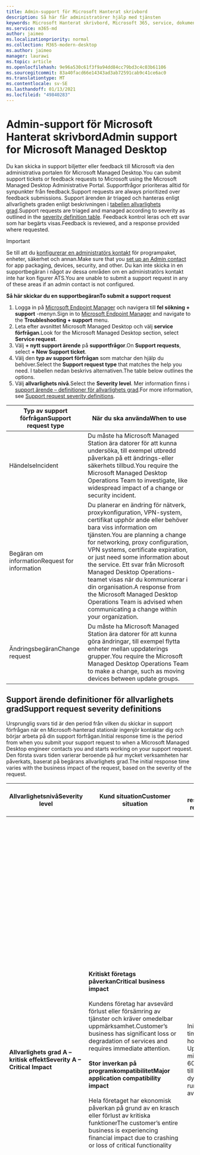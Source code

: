 ```yaml
---
title: Admin-support för Microsoft Hanterat skrivbord
description: Så här får administratörer hjälp med tjänsten
keywords: Microsoft Hanterat skrivbord, Microsoft 365, service, dokumentation
ms.service: m365-md
author: jaimeo
ms.localizationpriority: normal
ms.collection: M365-modern-desktop
ms.author: jaimeo
manager: laurawi
ms.topic: article
ms.openlocfilehash: 9e96a530c61f3f9a94dd84cc79bd3c4c03b61106
ms.sourcegitcommit: 83a40facd66e14343ad3ab72591cab9c41ce6ac0
ms.translationtype: MT
ms.contentlocale: sv-SE
ms.lasthandoff: 01/13/2021
ms.locfileid: "49840283"
---
```

# <a name="admin-support-for-microsoft-managed-desktop"></a><span data-ttu-id="1d965-104">Admin-support för Microsoft Hanterat skrivbord</span><span class="sxs-lookup"><span data-stu-id="1d965-104">Admin support for Microsoft Managed Desktop</span></span>

<span data-ttu-id="1d965-105">Du kan skicka in support biljetter eller feedback till Microsoft via den administrativa portalen för Microsoft Managed Desktop.</span><span class="sxs-lookup"><span data-stu-id="1d965-105">You can submit support tickets or feedback requests to Microsoft using the Microsoft Managed Desktop Administrative Portal.</span></span> <span data-ttu-id="1d965-106">Supportfrågor prioriteras alltid för synpunkter från feedback.</span><span class="sxs-lookup"><span data-stu-id="1d965-106">Support requests are always prioritized over feedback submissions.</span></span> <span data-ttu-id="1d965-107">Support ärenden är triaged och hanteras enligt allvarlighets graden enligt beskrivningen i [tabellen allvarlighets grad](#sev).</span><span class="sxs-lookup"><span data-stu-id="1d965-107">Support requests are triaged and managed according to severity as outlined in the [severity definition table](#sev).</span></span> <span data-ttu-id="1d965-108">Feedback kontrol leras och ett svar som har begärts visas.</span><span class="sxs-lookup"><span data-stu-id="1d965-108">Feedback is reviewed, and a response provided where requested.</span></span> 

>[!IMPORTANT]
><span data-ttu-id="1d965-109">Se till att du [konfigurerar en administratörs kontakt](../get-started/add-admin-contacts.md) för programpaket, enheter, säkerhet och annan.</span><span class="sxs-lookup"><span data-stu-id="1d965-109">Make sure that you [set up an Admin contact](../get-started/add-admin-contacts.md) for app packaging, devices, security, and other.</span></span> <span data-ttu-id="1d965-110">Du kan inte skicka in en supportbegäran i något av dessa områden om en administratörs kontakt inte har kon figurer ATS.</span><span class="sxs-lookup"><span data-stu-id="1d965-110">You are unable to submit a support request in any of these areas if an admin contact is not configured.</span></span>

<span data-ttu-id="1d965-111">**Så här skickar du en supportbegäran**</span><span class="sxs-lookup"><span data-stu-id="1d965-111">**To submit a support request**</span></span>
1. <span data-ttu-id="1d965-112">Logga in på [Microsoft Endpoint Manager](https://endpoint.microsoft.com/) och navigera till **fel sökning + support** -menyn.</span><span class="sxs-lookup"><span data-stu-id="1d965-112">Sign in to [Microsoft Endpoint Manager](https://endpoint.microsoft.com/) and navigate to the **Troubleshooting + support** menu.</span></span>
2. <span data-ttu-id="1d965-113">Leta efter avsnittet Microsoft Managed Desktop och välj **service förfrågan**.</span><span class="sxs-lookup"><span data-stu-id="1d965-113">Look for the Microsoft Managed Desktop section, select **Service request**.</span></span>
3. <span data-ttu-id="1d965-114">Välj **+ nytt support ärende** på **supportfrågor**.</span><span class="sxs-lookup"><span data-stu-id="1d965-114">On **Support requests**, select **+ New Support ticket**.</span></span>
4. <span data-ttu-id="1d965-115">Välj den **typ av support förfrågan** som matchar den hjälp du behöver.</span><span class="sxs-lookup"><span data-stu-id="1d965-115">Select the **Support request type** that matches the help you need.</span></span> <span data-ttu-id="1d965-116">I tabellen nedan beskrivs alternativen.</span><span class="sxs-lookup"><span data-stu-id="1d965-116">The table below outlines the options.</span></span> 
5. <span data-ttu-id="1d965-117">Välj **allvarlighets nivå**.</span><span class="sxs-lookup"><span data-stu-id="1d965-117">Select the **Severity level**.</span></span> <span data-ttu-id="1d965-118">Mer information finns i [support ärende – definitioner för allvarlighets grad](#sev).</span><span class="sxs-lookup"><span data-stu-id="1d965-118">For more information, see [Support request severity definitions](#sev).</span></span> 

<span data-ttu-id="1d965-119">Typ av support förfrågan</span><span class="sxs-lookup"><span data-stu-id="1d965-119">Support request type</span></span> | <span data-ttu-id="1d965-120">När du ska använda</span><span class="sxs-lookup"><span data-stu-id="1d965-120">When to use</span></span>
--- | ---
<span data-ttu-id="1d965-121">Händelse</span><span class="sxs-lookup"><span data-stu-id="1d965-121">Incident</span></span> | <span data-ttu-id="1d965-122">Du måste ha Microsoft Managed Station ära datorer för att kunna undersöka, till exempel utbredd påverkan på ett ändrings-eller säkerhets tillbud.</span><span class="sxs-lookup"><span data-stu-id="1d965-122">You require the Microsoft Managed Desktop Operations Team to investigate, like widespread impact of a change or security incident.</span></span>
<span data-ttu-id="1d965-123">Begäran om information</span><span class="sxs-lookup"><span data-stu-id="1d965-123">Request for information</span></span> | <span data-ttu-id="1d965-124">Du planerar en ändring för nätverk, proxykonfiguration, VPN-system, certifikat upphör ande eller behöver bara viss information om tjänsten.</span><span class="sxs-lookup"><span data-stu-id="1d965-124">You are planning a change for networking, proxy configuration, VPN systems, certificate expiration, or just need some information about the service.</span></span> <span data-ttu-id="1d965-125">Ett svar från Microsoft Managed Desktop Operations-teamet visas när du kommunicerar i din organisation.</span><span class="sxs-lookup"><span data-stu-id="1d965-125">A response from the Microsoft Managed Desktop Operations Team is advised when communicating a change within your organization.</span></span>
<span data-ttu-id="1d965-126">Ändringsbegäran</span><span class="sxs-lookup"><span data-stu-id="1d965-126">Change request</span></span> | <span data-ttu-id="1d965-127">Du måste ha Microsoft Managed Station ära datorer för att kunna göra ändringar, till exempel flytta enheter mellan uppdaterings grupper.</span><span class="sxs-lookup"><span data-stu-id="1d965-127">You require the Microsoft Managed Desktop Operations Team to make a change, such as moving devices between update groups.</span></span>

<span id="sev" />

## <a name="support-request-severity-definitions"></a><span data-ttu-id="1d965-128">Support ärende definitioner för allvarlighets grad</span><span class="sxs-lookup"><span data-stu-id="1d965-128">Support request severity definitions</span></span>

<span data-ttu-id="1d965-129">Ursprunglig svars tid är den period från vilken du skickar in support förfrågan när en Microsoft-hanterad stationär ingenjör kontaktar dig och börjar arbeta på din support förfrågan.</span><span class="sxs-lookup"><span data-stu-id="1d965-129">Initial response time is the period from when you submit your support request to when a Microsoft Managed Desktop engineer contacts you and starts working on your support request.</span></span> <span data-ttu-id="1d965-130">Den första svars tiden varierar beroende på hur mycket verksamheten har påverkats, baserat på begärans allvarlighets grad.</span><span class="sxs-lookup"><span data-stu-id="1d965-130">The initial response time varies with the business impact of the request, based on the severity of the request.</span></span>

<span data-ttu-id="1d965-131">Allvarlighetsnivå</span><span class="sxs-lookup"><span data-stu-id="1d965-131">Severity level</span></span>  | <span data-ttu-id="1d965-132">Kund situation</span><span class="sxs-lookup"><span data-stu-id="1d965-132">Customer situation</span></span> |  <span data-ttu-id="1d965-133">Ursprunglig responstid</span><span class="sxs-lookup"><span data-stu-id="1d965-133">Initial response time</span></span>   | <span data-ttu-id="1d965-134">Förväntat kund svar</span><span class="sxs-lookup"><span data-stu-id="1d965-134">Expected customer response</span></span>
--- | --- | --- | ---
<span data-ttu-id="1d965-135">**Allvarlighets grad A – kritisk effekt**</span><span class="sxs-lookup"><span data-stu-id="1d965-135">**Severity A – Critical Impact**</span></span> |  <span data-ttu-id="1d965-136">**Kritiskt företags påverkan**</span><span class="sxs-lookup"><span data-stu-id="1d965-136">**Critical business impact**</span></span><br><br><span data-ttu-id="1d965-137">Kundens företag har avsevärd förlust eller försämring av tjänster och kräver omedelbar uppmärksamhet.</span><span class="sxs-lookup"><span data-stu-id="1d965-137">Customer’s business has significant loss or degradation of services and requires immediate attention.</span></span><br><br><span data-ttu-id="1d965-138">**Stor inverkan på programkompatibilitet**</span><span class="sxs-lookup"><span data-stu-id="1d965-138">**Major application compatibility impact**</span></span><br><br><span data-ttu-id="1d965-139">Hela företaget har ekonomisk påverkan på grund av en krasch eller förlust av kritiska funktioner</span><span class="sxs-lookup"><span data-stu-id="1d965-139">The customer’s entire business is experiencing financial impact due to crashing or loss of critical functionality</span></span> | <span data-ttu-id="1d965-140">Initial: < 1 timme</span><span class="sxs-lookup"><span data-stu-id="1d965-140">Initial: < 1 hour</span></span><br><span data-ttu-id="1d965-141">Uppdatering: 60 minuter</span><span class="sxs-lookup"><span data-stu-id="1d965-141">Update: 60 minutes</span></span><br><span data-ttu-id="1d965-142">tillgänglig dygnet runt</span><span class="sxs-lookup"><span data-stu-id="1d965-142">24x7 available</span></span> | <span data-ttu-id="1d965-143">När du väljer allvarlighets grad bekräftar du att problemet har stor betydelse för verksamheten, med mycket förlust och försämring av tjänster.</span><span class="sxs-lookup"><span data-stu-id="1d965-143">When you select Severity A, you confirm that the issue has critical business impact, with severe loss and degradation of services.</span></span> <br><br><span data-ttu-id="1d965-144">Problemet är omedelbart uppfyllt och du åtar dig att svara kontinuerligt dygnet runt varje dag med Microsoft-teamet tills den är upplösningen, annars kan Microsoft till sin eget gottfinnande minska allvarlighets graden för nivå B.</span><span class="sxs-lookup"><span data-stu-id="1d965-144">The issue demands an immediate response, and you commit to continuous 24x7 operation every day with the Microsoft team until resolution, otherwise, Microsoft may at its discretion decrease the Severity to level B.</span></span><br><br> <span data-ttu-id="1d965-145">Du ser också till att Microsoft har din korrekta kontakt information.</span><span class="sxs-lookup"><span data-stu-id="1d965-145">You also ensure that Microsoft has your accurate contact information.</span></span> 
<span data-ttu-id="1d965-146">**Allvarlighets grad B – måttlig påverkan**</span><span class="sxs-lookup"><span data-stu-id="1d965-146">**Severity B – Moderate Impact**</span></span> |  <span data-ttu-id="1d965-147">**Måttlig rörelse påverkan**</span><span class="sxs-lookup"><span data-stu-id="1d965-147">**Moderate business impact**</span></span><br><br><span data-ttu-id="1d965-148">Kundens företag har en måttlig förlust eller försämring av tjänster, men arbetet kan rimligen kunna göras på ett syn sätt.</span><span class="sxs-lookup"><span data-stu-id="1d965-148">Customer’s business has moderate loss or degradation of services, but work can reasonably continue in an impaired manner.</span></span><br><br><span data-ttu-id="1d965-149">**Måttlig påverkan på programkompatibilitet**</span><span class="sxs-lookup"><span data-stu-id="1d965-149">**Moderate application compatibility impact**</span></span><br><br><span data-ttu-id="1d965-150">En specifik företags grupp är inte längre produktiv, på grund av krasch beteende eller förlust av kritisk funktion.</span><span class="sxs-lookup"><span data-stu-id="1d965-150">A specific business group is no longer productive, due to crashing behavior or loss of critical functionality.</span></span> |  <span data-ttu-id="1d965-151">Initial: < 4 timmar</span><span class="sxs-lookup"><span data-stu-id="1d965-151">Initial: < 4 hours</span></span><br><span data-ttu-id="1d965-152">Uppdatera: 12 timmar</span><span class="sxs-lookup"><span data-stu-id="1d965-152">Update: 12 hours</span></span><br><span data-ttu-id="1d965-153">Kontors tid (dygnet runt)</span><span class="sxs-lookup"><span data-stu-id="1d965-153">Business hours (24x7 available)</span></span> | <span data-ttu-id="1d965-154">När du väljer allvarlighets grad B bekräftar du att problemet har stor inverkan på ditt företag med förlust och försämring av tjänster, men lösningarna möjliggör rimlig, vår tillfälliga, affärs kontinuitet.</span><span class="sxs-lookup"><span data-stu-id="1d965-154">When you select Severity B, you confirm that the issue has moderate impact to your business with loss and degradation of services, but workarounds enable reasonable, albeit temporary, business continuity.</span></span> <br><br><span data-ttu-id="1d965-155">Problemet kräver ett brådskande svar.</span><span class="sxs-lookup"><span data-stu-id="1d965-155">The issue demands an urgent response.</span></span> <span data-ttu-id="1d965-156">Om du valde dygnet runt när du skickar in support förfrågan, genomför du en ständig dygns åtgärd varje dag med Microsoft-teamet tills lösningen uppfylls, annars kanske Microsoft kan minska allvarlighets graden för nivå C. Om du valt support för företag när du skickar en allvarlighets grad B-incident kontaktar Microsoft dig bara under kontors tid.</span><span class="sxs-lookup"><span data-stu-id="1d965-156">If you chose 24x7 when you submit the support request, you commit to a continuous 24x7 operation every day with the Microsoft team until resolution, otherwise, Microsoft might at its discretion decrease the severity to level C. If you chose business-hours support when you submit a Severity B incident, Microsoft will contact you during business hours only.</span></span><br><br><span data-ttu-id="1d965-157">Du ser också till att Microsoft har din korrekta kontakt information.</span><span class="sxs-lookup"><span data-stu-id="1d965-157">You also ensure that Microsoft has your accurate contact information.</span></span>
<span data-ttu-id="1d965-158">**Allvarlighets grad C – minimal påverkan**</span><span class="sxs-lookup"><span data-stu-id="1d965-158">**Severity C – Minimal Impact**</span></span> |   <span data-ttu-id="1d965-159">**Minsta rörelse påverkan**</span><span class="sxs-lookup"><span data-stu-id="1d965-159">**Minimum business impact**</span></span><br><br> <span data-ttu-id="1d965-160">Kundens företag fungerar med mindre hinder för tjänster.</span><span class="sxs-lookup"><span data-stu-id="1d965-160">Customer’s business is functioning with minor impediments of services.</span></span><br><br><span data-ttu-id="1d965-161">**Mindre programkompatibilitet påverkas**</span><span class="sxs-lookup"><span data-stu-id="1d965-161">**Minor application compatibility impact**</span></span><br><br><span data-ttu-id="1d965-162">Potentiellt orelaterade användare upplever mindre kompatibilitetsproblem som inte hindrar produktivitet</span><span class="sxs-lookup"><span data-stu-id="1d965-162">Potentially unrelated users experience minor compatibility issues that do not prevent productivity</span></span> |    <span data-ttu-id="1d965-163">Initial: < 8 timmar</span><span class="sxs-lookup"><span data-stu-id="1d965-163">Initial: < 8 hours</span></span><br><span data-ttu-id="1d965-164">Uppdatera: 24 timmar</span><span class="sxs-lookup"><span data-stu-id="1d965-164">Update: 24 hours</span></span><br><span data-ttu-id="1d965-165">Kontors tid</span><span class="sxs-lookup"><span data-stu-id="1d965-165">Business hours</span></span>  | <span data-ttu-id="1d965-166">När du väljer allvarlighets grad C bekräftar du att problemet har minsta påverkan på verksamheten med mindre hinder för tjänsten.</span><span class="sxs-lookup"><span data-stu-id="1d965-166">When you select Severity C, you confirm that the issue has minimum impact to your business with minor impediment of service.</span></span><br><br><span data-ttu-id="1d965-167">För en allvarlighets grad C-olycka kontaktar Microsoft dig bara under kontors tid.</span><span class="sxs-lookup"><span data-stu-id="1d965-167">For a Severity C incident, Microsoft will contact you during business hours only.</span></span><br><br><span data-ttu-id="1d965-168">Du ser också till att Microsoft har din korrekta kontakt information</span><span class="sxs-lookup"><span data-stu-id="1d965-168">You also ensure that Microsoft has your accurate contact information</span></span>

<span data-ttu-id="1d965-169">Mer information:</span><span class="sxs-lookup"><span data-stu-id="1d965-169">More details:</span></span>
- <span data-ttu-id="1d965-170">**Support språk** – all support tillhandahålls på engelska.</span><span class="sxs-lookup"><span data-stu-id="1d965-170">**Support languages** - All support is provided in English.</span></span>
- <span data-ttu-id="1d965-171">**Ändringar på allvarlighets nivå** – Microsoft kan nedgradera allvarlighets graden om kunden inte kan tillhandahålla adekvata resurser eller svar för att Microsoft ska fortsätta med problemlösningen för problem.</span><span class="sxs-lookup"><span data-stu-id="1d965-171">**Severity level changes** - Microsoft may downgrade the severity level if the customer is not able to provide adequate resources or responses to enable Microsoft to continue with problem resolution efforts.</span></span> 
- <span data-ttu-id="1d965-172">**Kontors tid** – i de flesta länder är kontors tid det från 9:00 AM till 5:00 PM, Pacific, normal tid.</span><span class="sxs-lookup"><span data-stu-id="1d965-172">**Business hours** - For most countries, business hours are from 9:00 AM to 5:00 PM, Pacific Standard Time.</span></span>
- <span data-ttu-id="1d965-173">**Programkompatibilitet** – för ett programkompatibilitetsproblem, måste det vara ett återare fel, med samma version av programmet, mellan den tidigare och den aktuella versionen av Windows eller Office.</span><span class="sxs-lookup"><span data-stu-id="1d965-173">**Application compatibility** - For an application compatibility issue to be considered, there must be a reproducible error, of the same version of the application, between the previous and current version of Windows or Office.</span></span> <span data-ttu-id="1d965-174">För att lösa problem med programkompatibilitet krävs en kund kontakt för att det ska fungera.</span><span class="sxs-lookup"><span data-stu-id="1d965-174">To resolve application compatibility issues, Microsoft requires a customer point of contact to work with.</span></span> <span data-ttu-id="1d965-175">Personen måste arbeta direkt med vårt snabb uppföljnings team för att undersöka och lösa problemet.</span><span class="sxs-lookup"><span data-stu-id="1d965-175">The individual must work directly with our Fast Track team to investigate and resolve the issue.</span></span>
- <span data-ttu-id="1d965-176">**Svars tid för kunder** Om en kund inte kan uppfylla de förväntada svars kraven, nedgraderas begäran av en allvarlighets grad till ett minimum av allvarlighets grad C. Om en kund inte svarar på en begäran om att få en åtgärd kommer Microsoft att minska och stänga support förfrågan inom 48 timmar efter den senaste begäran.</span><span class="sxs-lookup"><span data-stu-id="1d965-176">**Customer response time** If a customer is unable to meet the expected response requirements, Microsoft will downgrade the request by one severity level, to a minimum of Severity C. If a customer is unresponsive to requests for action, Microsoft will mitigate and close the support request within 48 hours of the last request.</span></span>

## <a name="provide-feedback"></a><span data-ttu-id="1d965-177">Ge feedback</span><span class="sxs-lookup"><span data-stu-id="1d965-177">Provide feedback</span></span>

<span data-ttu-id="1d965-178">Vi uppskattar din feedback och använder den för att förbättra support upplevelsen för administratörer.</span><span class="sxs-lookup"><span data-stu-id="1d965-178">We appreciate your feedback and use it to improve the admin support experience.</span></span>

<span data-ttu-id="1d965-179">När en biljett har **begränsats** eller **lösts** kan du dela med dig av dina synpunkter på din upplevelse med just det problemet.</span><span class="sxs-lookup"><span data-stu-id="1d965-179">Once a ticket is in the **Mitigated** or **Resolved** state, you can share your feedback on your experience with that particular issue.</span></span> <span data-ttu-id="1d965-180">Om du vill dela feedback går du till sidan **service begär Anden** i **fel sökning + support** -menyn i Mem-portalen.</span><span class="sxs-lookup"><span data-stu-id="1d965-180">To share feedback, go to the **Service requests** page in the **Troubleshooting + support** menu of the MEM portal.</span></span> <span data-ttu-id="1d965-181">Välj den specifika biljetten.</span><span class="sxs-lookup"><span data-stu-id="1d965-181">Select the specific ticket.</span></span> <span data-ttu-id="1d965-182">Biljett uppgifterna visas i den högra rutan, Välj fliken **feedback** och ange den information som krävs.</span><span class="sxs-lookup"><span data-stu-id="1d965-182">The ticket details will appear in the fly-in on the right side, select the **Feedback** tab, and provide the requested information.</span></span> <span data-ttu-id="1d965-183">Var försiktig så att du inte får med personlig information i feedback-formuläret.</span><span class="sxs-lookup"><span data-stu-id="1d965-183">Be careful not to include any personal information in the feedback form.</span></span> <span data-ttu-id="1d965-184">Mer information om sekretess finns i [Microsofts sekretess policy](https://privacy.microsoft.com/privacystatement).</span><span class="sxs-lookup"><span data-stu-id="1d965-184">For more information about privacy, see the [Microsoft Privacy Statement](https://privacy.microsoft.com/privacystatement).</span></span>

![Feedback-formulär](../../media/feedback_form.png)



## <a name="more-resources"></a><span data-ttu-id="1d965-186">Fler resurser</span><span class="sxs-lookup"><span data-stu-id="1d965-186">More resources</span></span>
- <span data-ttu-id="1d965-187">[Användar stöd för Microsoft Managed Desktop](end-user-support.md).</span><span class="sxs-lookup"><span data-stu-id="1d965-187">[User support for Microsoft Managed Desktop](end-user-support.md).</span></span> 
- <span data-ttu-id="1d965-188">[Stöd för Microsoft Managed Desktop](../service-description/support.md).</span><span class="sxs-lookup"><span data-stu-id="1d965-188">[Support for Microsoft Managed Desktop](../service-description/support.md).</span></span> 
- <span data-ttu-id="1d965-189">Om du redan prenumererar på Microsoft Managed Desktop kan du hitta detaljerade procedurer, process flöden, arbets instruktioner och vanliga frågor och svar i administratörs guiden för Microsoft-  hanterade **Skriv bord på** **administrations** -menyn i Microsoft [slut punkts hanteraren](https://endpoint.microsoft.com/).</span><span class="sxs-lookup"><span data-stu-id="1d965-189">If you already subscribe to Microsoft Managed Desktop, you can find detailed procedures, process flows, work instructions, and FAQs in the Microsoft Managed Desktop Admin Guide in the **Online resources** page under the **Microsoft Managed Desktop** section of the **Tenant administration** menu in [Microsoft Endpoint Manager](https://endpoint.microsoft.com/).</span></span>
